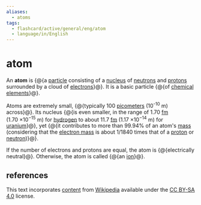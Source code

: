 ```yaml
---
aliases:
  - atoms
tags:
  - flashcard/active/general/eng/atom
  - language/in/English
---
```


# atom

An __atom__ is {@{a [particle](particle.md) consisting of a [nucleus](nucleus.md) of [neutrons](neutron.md) and [protons](proton.md) surrounded by a cloud of [electrons](electron.md)}@}. It is a basic particle {@{of [chemical elements](chemical%20element.md)}@}. <!--SR:!2026-02-12,633,250!2026-12-23,994,310-->

Atoms are extremely small, {@{typically 100 [picometers](picometer.md) (10<sup>-10</sup> m) across}@}.  Its nucleus {@{is even smaller, in the range of 1.70 [fm](femtometre.md) (1.70&nbsp;×10<sup>−15</sup>&nbsp;m) for [hydrogen](hydrogen.md) to about 11.7 [fm](femtometre.md) (1.17&nbsp;×10<sup>−14</sup>&nbsp;m) for [uranium](uranium.md)}@}, yet {@{it contributes to more than 99.94% of an atom's [mass](mass.md) (considering that the [electron mass](electron%20mass.md) is about 1/1840 times that of a [proton](proton.md) or [neutron](neutron.md))}@}. <!--SR:!2025-07-29,215,270!2025-05-17,178,253!2025-07-08,265,333-->

If the number of electrons and protons are equal, the atom is {@{electrically neutral}@}. Otherwise, the atom is called {@{an [ion](ion.md)}@}. <!--SR:!2027-02-02,1096,350!2027-03-20,1045,330-->

## references

This text incorporates [content](https://en.wikipedia.org/wiki/atom) from [Wikipedia](Wikipedia.md) available under the [CC BY-SA 4.0](https://creativecommons.org/licenses/by-sa/4.0/) license.
